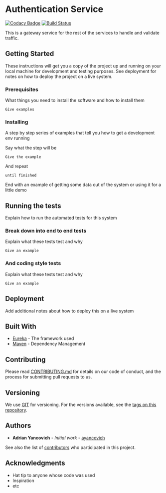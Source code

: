 # Authentication Service
[![Codacy Badge](https://api.codacy.com/project/badge/Grade/aeb5659b2e2448d887489a2c113b13f2)](https://www.codacy.com/app/Microservices/gateway?utm_source=github.com&amp;utm_medium=referral&amp;utm_content=endava-pad-backend-microservices/gateway&amp;utm_campaign=Badge_Grade)
[![Build Status](https://travis-ci.org/endava-pad-backend-microservices/gateway.svg?branch=master)](https://travis-ci.org/endava-pad-backend-microservices/gateway)

This is a gateway service for the rest of the services to handle and validate traffic.

## Getting Started

These instructions will get you a copy of the project up and running on your local machine for development and testing purposes. See deployment for notes on how to deploy the project on a live system.

### Prerequisites

What things you need to install the software and how to install them

```
Give examples
```

### Installing

A step by step series of examples that tell you how to get a development env running

Say what the step will be

```
Give the example
```

And repeat

```
until finished
```

End with an example of getting some data out of the system or using it for a little demo

## Running the tests

Explain how to run the automated tests for this system

### Break down into end to end tests

Explain what these tests test and why

```
Give an example
```

### And coding style tests

Explain what these tests test and why

```
Give an example
```

## Deployment

Add additional notes about how to deploy this on a live system

## Built With

* [Eureka](https://github.com/Netflix/eureka) - The framework used
* [Maven](https://maven.apache.org/) - Dependency Management

## Contributing

Please read [CONTRIBUTING.md](https://gist.github.com/PurpleBooth/b24679402957c63ec426) for details on our code of conduct, and the process for submitting pull requests to us.

## Versioning

We use [GIT](https://git-scm.com/) for versioning. For the versions available, see the [tags on this repository](https://github.com/endava-pad-backend-microservices/gateway/tags). 

## Authors

* **Adrian Yancovich** - *Initial work* - [ayancovich](https://github.com/ayancovich)

See also the list of [contributors](https://github.com/endava-pad-backend-microservices/gateway/contributors) who participated in this project.

## Acknowledgments

* Hat tip to anyone whose code was used
* Inspiration
* etc
